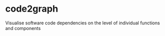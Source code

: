 # code2graph
Visualise software code dependencies on the level of individual functions and components
